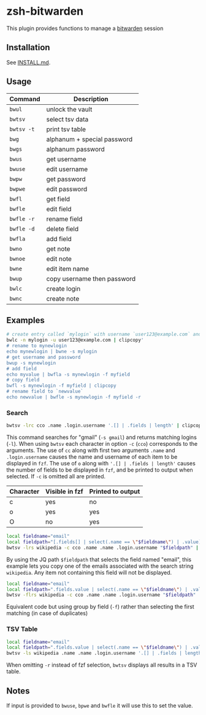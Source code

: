 # zsh-bitwarden
This plugin provides functions to manage a [bitwarden](https://github.com/bitwarden/cli) session


## Installation

See [INSTALL.md](INSTALL.md).

## Usage

| Command    | Description                 |
|------------|-----------------------------|
| `bwul`     | unlock the vault            |
| `bwtsv`    | select tsv data             |
| `bwtsv -t` | print tsv table             |
| `bwg`      | alphanum + special password |
| `bwgs`     | alphanum password           |
| `bwus`     | get username                |
| `bwuse`    | edit username               |
| `bwpw`     | get password                |
| `bwpwe`    | edit password               |
| `bwfl`     | get field                   |
| `bwfle`    | edit field                  |
| `bwfle -r` | rename field                |
| `bwfle -d` | delete field                |
| `bwfla`    | add field                   |
| `bwno`     | get note                    |
| `bwnoe`    | edit note                   |
| `bwne`     | edit item name              |
| `bwup`     | copy username then password |
| `bwlc`     | create login                |
| `bwnc`     | create note                 |

## Examples

```zsh
# create entry called `mylogin` with username `user123@example.com` and copy secure password to clipboard
bwlc -n mylogin -u user123@example.com | clipcopy'
# rename to mynewlogin
echo mynewlogin | bwne -s mylogin
# get username and password
bwup -s mynewlogin
# add field
echo myvalue | bwfla -s mynewlogin -f myfield
# copy field
bwfl -s mynewlogin -f myfield | clipcopy
# rename field to `newvalue`
echo newvalue | bwfle -s mynewlogin -f myfield -r
```

### Search

```zsh
bwtsv -lrc cco .name .login.username '.[] | .fields | length' | clipcopy
```

This command searches for "gmail" (`-s gmail`) and returns matching logins (`-l`). When using `bwtsv` each character in option `-c` (`cco`) corresponds to the arguments. The use of `cc` along with first two arguments `.name` and `.login.username` causes the name and username of each item to be displayed in `fzf`. The use of `o` along with `'.[] | .fields | length'` causes the number of fields to be displayed in `fzf`, and be printed to output when selected. If `-c` is omitted all are printed.

| Character | Visible in fzf | Printed to output |
|-----------|----------------|-------------------|
| c         | yes            | no                |
| o         | yes            | yes               |
| O         | no             | yes               |

```zsh
local fieldname="email"
local fieldpath="[.fields[] | select(.name == \"$fieldname\") | .value] | first"
bwtsv -lrs wikipedia -c cco .name .name .login.username "$fieldpath" | clipcopy
```

By using the JQ path `$fieldpath` that selects the field named "email", this example lets you copy one of the emails associated with the search string `wikipedia`. Any item not containing this field will not be displayed.

```zsh
local fieldname="email"
local fieldpath=".fields.value | select(.name == \"$fieldname\") | .value"
bwtsv -flrs wikipedia -c cco .name .name .login.username "$fieldpath" | clipcopy
```

Equivalent code but using group by field (`-f`) rather than selecting the first matching (in case of duplicates)

### TSV Table

```zsh
local fieldname="email"
local fieldpath=".fields.value | select(.name == \"$fieldname\") | .value"
bwtsv -ls wikipedia .name .name .login.username '.[] | .fields | length' | clipcopy
```

When omitting `-r` instead of fzf selection, `bwtsv` displays all results in a TSV table.

## Notes

If input is provided to `bwuse`, `bpwe` and `bwfle` it will use this to set the value.
